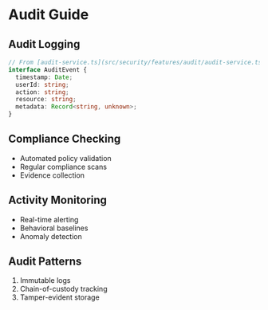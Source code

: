 # Audit Guide

## Audit Logging
```typescript
// From [audit-service.ts](src/security/features/audit/audit-service.ts)
interface AuditEvent {
  timestamp: Date;
  userId: string;
  action: string;
  resource: string;
  metadata: Record<string, unknown>;
}
```

## Compliance Checking
- Automated policy validation
- Regular compliance scans
- Evidence collection

## Activity Monitoring
- Real-time alerting
- Behavioral baselines
- Anomaly detection

## Audit Patterns
1. Immutable logs
2. Chain-of-custody tracking
3. Tamper-evident storage